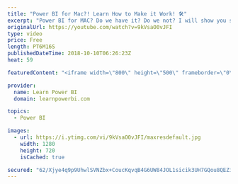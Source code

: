 ```yaml
---
title: "Power BI for Mac?! Learn How to Make it Work! 🛠️"
excerpt: "Power BI for MAC? Do we have it? Do we not? I will show you step-by-step how you can use Power BI on MAC. What works, what doesn't and the workarounds. Links mentioned in the Video: •Get Power BI Mobile Apps for iOS, Android and Windows: https://powerbi.microsoft.com/en-us/mobile/ •Windows Virtual Machine"
originalUrl: https://youtube.com/watch?v=9kVsaO0vJFI
type: video
price: Free
length: PT6M16S
publishedDateTime: 2018-10-10T06:26:23Z
heat: 59

featuredContent: "<iframe width=\"800\" height=\"500\" frameborder=\"0\" src=\"https://www.youtube.com/embed/9kVsaO0vJFI\" allow=\"accelerometer; autoplay; encrypted-media; gyroscope; picture-in-picture\" allowfullscreen></iframe>"

provider:
  name: Learn Power BI
  domain: learnpowerbi.com

topics:
  - Power BI

images:
  - url: https://i.ytimg.com/vi/9kVsaO0vJFI/maxresdefault.jpg
    width: 1280
    height: 720
    isCached: true

secured: "62/Xjye4q9p9UhwlSVNZbx+CoucKqvqB4G6UW84JOL1sicik3UH7GQou8QEZihzkcPSxgQsBRuTJjQxRePc0y8IMs2sxEbzE+6gtPlF7gZcI0+OsUrR/wjwcuPnreGs7CXtbVwpuB4otRkRzeMdjLbFBeBH2RRFc24Kdt2hSgapuRTSSjMil7a9F28AQpGbVscjJicGKEXEGDKzr0xkvUiNxj/n3a1C/e1v1o/o7oodGiZFu942eJn9G07TyaMEmoR62smXvuiM5VUZwP1NVKkqbzZQzivPf1G816yptjZFwjo92PHhVkHx0CTXeNJd2HHk7Xflb/tlmeBzAEcVetFNf2MNvnC2Mzo9PXiymPh5R5rlh4A4NgbNKMhdNwJ6CCd4xDZOtzqZVe3Orp0CdGeXbIjbhQIhJ3Nfcxzw0IOw=;5TElApiAipOs7fKTFmsX1w=="
---
```


